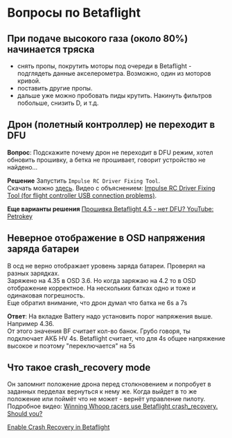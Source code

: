 # Вопросы по Betaflight

## При подаче высокого газа (около 80%) начинается тряска
 - cнять пропы, покрутить моторы под очереди в Betaflight - подглядеть данные акселерометра. Возможно, один из моторов кривой. 
 - поставить другие пропы.
 - дальше уже можно пробовать пиды крутить. Накинуть фильтров побольше, снизить D, и т.д.

## Дрон (полетный контроллер) не переходит в DFU
**Вопрос**: Подскажите почему дрон не переходит в DFU режим, хотел обновить прошивку, а бетка не прошивает, говорит устройство не найдено…

**Решение**
Запустить `Impulse RC Driver Fixing Tool`.  
Скачать можно [здесь](https://impulserc.blob.core.windows.net/utilities/ImpulseRC_Driver_Fixer.exe). Видео с объяснением: [Impulse RC Driver Fixing Tool (for flight controller USB connection problems)](https://www.youtube.com/watch?v=9yQYVfHgmD8).

**Еще варианты решения**
[Прошивка Betaflight 4.5 - нет DFU? YouTube: Petrokey](https://www.youtube.com/watch?v=0ig1Vrjek1U)

## Неверное отображение в OSD напряжения заряда батареи
В осд не верно отображает уровень заряда батареи. Проверял на разных зарядках.  
Заряжено на 4.35 в OSD 3.6. Но когда заряжаю на 4.2 то в OSD отображение корректное.
На нескольких батках одно и тоже и одинаковая погрешность.  
Еще обратил внимание, что дрон думал что батка не 6s а 7s

**Ответ**: На вкладке Battery надо установить порог напряжения выше. Например 4.36.  
От этого значения BF считает кол-во банок. Грубо говоря, ты подключает АКБ HV 4s. Betaflight считает, что для 4s общее напряжение высокое и поэтому "переключается" на 5s

## Что такое crash_recovery mode
Он запомнит положение дрона перед столкновением и попробует в заданных перделах вернуться к нему же. Когда выйдет в то же положение или поймёт что не может - вернёт управление пилоту.  
Подробное видео: [Winning Whoop racers use Betaflight crash_recovery. Should you?](https://www.youtube.com/watch?v=5YyxIft9wKM)  

[Enable Crash Recovery in Betaflight](https://oscarliang.com/best-tinywhoop-settings/#Enable-Crash-Recovery-in-Betaflight)
